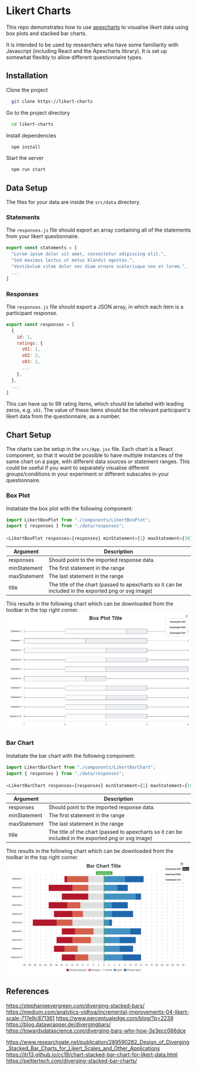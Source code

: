 # Likert Charts
This repo demonstrates how to use [apexcharts](https://apexcharts.com/) to visualise likert data using box plots and stacked bar charts.

It is intended to be used by researchers who have some familiarity with Javascript (including React and the Apexcharts library). It is set up somewhat flexibly to allow different questionnaire types.

## Installation

Clone the project

```bash
  git clone https://likert-charts
```

Go to the project directory

```bash
  cd likert-charts
```

Install dependencies

```bash
  npm install
```

Start the server

```bash
  npm run start
```

## Data Setup
The files for your data are inside the `src/data` directory.

### Statements
The `responses.js` file should export an array containing all of the statements from your likert questionnaire.

```js
export const statements = [
  "Lorem ipsum dolor sit amet, consectetur adipiscing elit.",
  "Sed maximus lectus ut metus blandit egestas.",
  "Vestibulum vitae dolor nec diam ornare scelerisque non et lorem.",
  ...
]
```

### Responses

The `responses.js` file should export a JSON array, in which each item is a participant response.

```js
export const responses = [
  {
    id: 1,
    ratings: {
      s01: 1,
      s02: 2,
      s03: 1,
      ...
    },
  },
  ...
]
```

This can have up to 99 rating items, which should be labeled with leading zeros, e.g. `s01`. The value of these items should be the relevant participant's likert data from the questionnaire, as a number. 

## Chart Setup
The charts can be setup in the `src/App.jsx` file. Each chart is a React component, so that it would be possible to have multiple instances of the same chart on a page, with different data sources or statement ranges. This could be useful if you want to separately visualise different groups/conditions in your experiment or different subscales in your questionnaire.

### Box Plot
Instatiate the box plot with the following component:

```js
import LikertBoxPlot from "./components/LikertBoxPlot";
import { responses } from "./data/responses";

<LikertBoxPlot responses={responses} minStatement={1} maxStatement={10} title={"Box Plot Title"} />
```

|Argument| Description|
|---|---|
|responses| Should point to the imported response data.
|minStatement| The first statement in the range|
|maxStatement| The last statement in the range|
|title| The title of the chart (passed to apexcharts so it can be included in the exported png or svg image)

This results in the following chart which can be downloaded from the toolbar in the top right corner.
![Box plot example showing download options](public/box.png)

### Bar Chart
Instatiate the bar chart with the following component:

```js
import LikertBarChart from "./components/LikertBarChart";
import { responses } from "./data/responses";

<LikertBarChart responses={responses} minStatement={1} maxStatement={10} title={"Bar Chart Title"} />
```

|Argument| Description|
|---|---|
|responses| Should point to the imported response data.
|minStatement| The first statement in the range|
|maxStatement| The last statement in the range|
|title| The title of the chart (passed to apexcharts so it can be included in the exported png or svg image)

This results in the following chart which can be downloaded from the toolbar in the top right corner.
![Bar chart example showing download options](public/bar.png)


## References
https://stephanieevergreen.com/diverging-stacked-bars/
https://medium.com/analytics-vidhya/incremental-improvements-04-likert-scale-717e9c871361
https://www.perceptualedge.com/blog/?p=2239
https://blog.datawrapper.de/divergingbars/
https://towardsdatascience.com/diverging-bars-why-how-3e3ecc066dce

https://www.researchgate.net/publication/289590282_Design_of_Diverging_Stacked_Bar_Charts_for_Likert_Scales_and_Other_Applications
https://jtr13.github.io/cc19/chart-stacked-bar-chart-for-likert-data.html
https://peltiertech.com/diverging-stacked-bar-charts/



